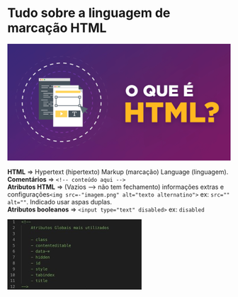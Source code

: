 # Tudo sobre a linguagem de marcação HTML

<img src="/img/o-que-e-HTML.png">

<b>HTML</b> => Hypertext (hipertexto) Markup (marcação) Language (linguagem).<br>
<b>Comentários</b> => `<!-- conteúdo aqui -->`<br>
<b>Atributos HTML</b> => (Vazios --> não tem fechamento) informações extras e configurações`<img src=-"imagem.png" alt="texto alternatino">` ex: `src="" alt=""`. Indicado usar aspas duplas.<br>
<b>Atributos booleanos</b> => `<input type="text" disabled>` ex: `disabled`<br>

<img src="/img/Captura da Web_17-4-2022_225414_app.rocketseat.com.br.jpeg">
